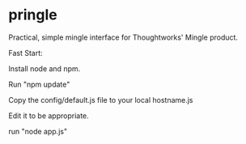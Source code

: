 pringle
=======

Practical, simple mingle interface for Thoughtworks' Mingle product.

Fast Start:

Install node and npm.

Run "npm update"

Copy the config/default.js file to your local hostname.js

Edit it to be appropriate.

run "node app.js"
